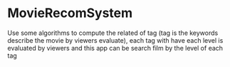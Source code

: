 # MovieRecomSystem
Use some algorithms to compute the related of tag (tag is the keywords describe the movie by viewers evaluate), each tag with have each level is evaluated by viewers and this app can be search film by the level of each tag
